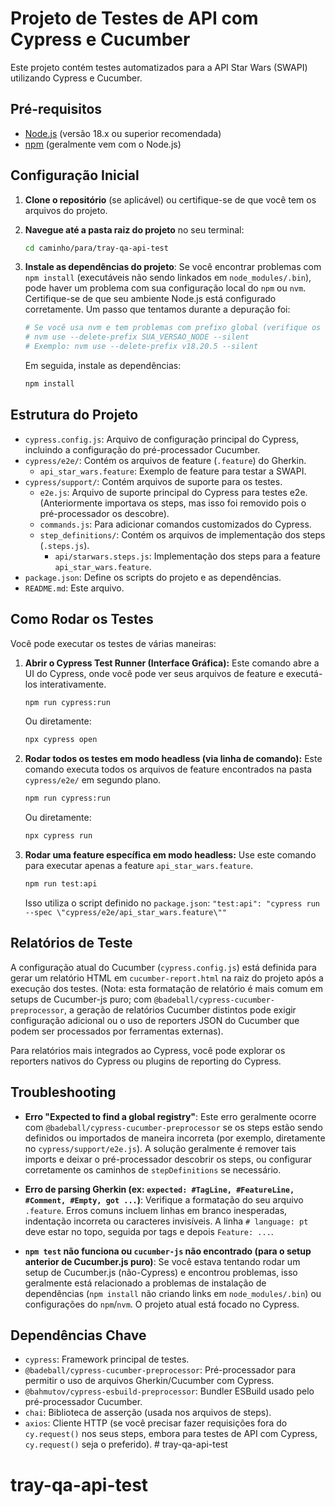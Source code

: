 # Projeto de Testes de API com Cypress e Cucumber

Este projeto contém testes automatizados para a API Star Wars (SWAPI) utilizando Cypress e Cucumber.

## Pré-requisitos

*   [Node.js](https://nodejs.org/) (versão 18.x ou superior recomendada)
*   [npm](https://www.npmjs.com/) (geralmente vem com o Node.js)

## Configuração Inicial

1.  **Clone o repositório** (se aplicável) ou certifique-se de que você tem os arquivos do projeto.

2.  **Navegue até a pasta raiz do projeto** no seu terminal:
    ```bash
    cd caminho/para/tray-qa-api-test
    ```

3.  **Instale as dependências do projeto**:
    Se você encontrar problemas com `npm install` (executáveis não sendo linkados em `node_modules/.bin`), pode haver um problema com sua configuração local do `npm` ou `nvm`. Certifique-se de que seu ambiente Node.js está configurado corretamente. Um passo que tentamos durante a depuração foi:
    ```bash
    # Se você usa nvm e tem problemas com prefixo global (verifique os logs do npm)
    # nvm use --delete-prefix SUA_VERSAO_NODE --silent 
    # Exemplo: nvm use --delete-prefix v18.20.5 --silent
    ```
    Em seguida, instale as dependências:
    ```bash
    npm install
    ```

## Estrutura do Projeto

*   `cypress.config.js`: Arquivo de configuração principal do Cypress, incluindo a configuração do pré-processador Cucumber.
*   `cypress/e2e/`: Contém os arquivos de feature (`.feature`) do Gherkin.
    *   `api_star_wars.feature`: Exemplo de feature para testar a SWAPI.
*   `cypress/support/`: Contém arquivos de suporte para os testes.
    *   `e2e.js`: Arquivo de suporte principal do Cypress para testes e2e. (Anteriormente importava os steps, mas isso foi removido pois o pré-processador os descobre).
    *   `commands.js`: Para adicionar comandos customizados do Cypress.
    *   `step_definitions/`: Contém os arquivos de implementação dos steps (`.steps.js`).
        *   `api/starwars.steps.js`: Implementação dos steps para a feature `api_star_wars.feature`.
*   `package.json`: Define os scripts do projeto e as dependências.
*   `README.md`: Este arquivo.

## Como Rodar os Testes

Você pode executar os testes de várias maneiras:

1.  **Abrir o Cypress Test Runner (Interface Gráfica):**
    Este comando abre a UI do Cypress, onde você pode ver seus arquivos de feature e executá-los interativamente.
    ```bash
    npm run cypress:run
    ```
    Ou diretamente:
    ```bash
    npx cypress open
    ```

2.  **Rodar todos os testes em modo headless (via linha de comando):**
    Este comando executa todos os arquivos de feature encontrados na pasta `cypress/e2e/` em segundo plano.
    ```bash
    npm run cypress:run
    ```
    Ou diretamente:
    ```bash
    npx cypress run
    ```

3.  **Rodar uma feature específica em modo headless:**
    Use este comando para executar apenas a feature `api_star_wars.feature`.
    ```bash
    npm run test:api
    ```
    Isso utiliza o script definido no `package.json`:
    `"test:api": "cypress run --spec \"cypress/e2e/api_star_wars.feature\""`

## Relatórios de Teste

A configuração atual do Cucumber (`cypress.config.js`) está definida para gerar um relatório HTML em `cucumber-report.html` na raiz do projeto após a execução dos testes. (Nota: esta formatação de relatório é mais comum em setups de Cucumber-js puro; com `@badeball/cypress-cucumber-preprocessor`, a geração de relatórios Cucumber distintos pode exigir configuração adicional ou o uso de reporters JSON do Cucumber que podem ser processados por ferramentas externas).

Para relatórios mais integrados ao Cypress, você pode explorar os reporters nativos do Cypress ou plugins de reporting do Cypress.

## Troubleshooting

*   **Erro "Expected to find a global registry"**: 
    Este erro geralmente ocorre com `@badeball/cypress-cucumber-preprocessor` se os steps estão sendo definidos ou importados de maneira incorreta (por exemplo, diretamente no `cypress/support/e2e.js`). A solução geralmente é remover tais imports e deixar o pré-processador descobrir os steps, ou configurar corretamente os caminhos de `stepDefinitions` se necessário.

*   **Erro de parsing Gherkin (ex: `expected: #TagLine, #FeatureLine, #Comment, #Empty, got ...`)**:
    Verifique a formatação do seu arquivo `.feature`. Erros comuns incluem linhas em branco inesperadas, indentação incorreta ou caracteres invisíveis. A linha `# language: pt` deve estar no topo, seguida por tags e depois `Feature: ...`.

*   **`npm test` não funciona ou `cucumber-js` não encontrado (para o setup anterior de Cucumber.js puro)**:
    Se você estava tentando rodar um setup de Cucumber.js (não-Cypress) e encontrou problemas, isso geralmente está relacionado a problemas de instalação de dependências (`npm install` não criando links em `node_modules/.bin`) ou configurações do `npm`/`nvm`. O projeto atual está focado no Cypress.

## Dependências Chave

*   `cypress`: Framework principal de testes.
*   `@badeball/cypress-cucumber-preprocessor`: Pré-processador para permitir o uso de arquivos Gherkin/Cucumber com Cypress.
*   `@bahmutov/cypress-esbuild-preprocessor`: Bundler ESBuild usado pelo pré-processador Cucumber.
*   `chai`: Biblioteca de asserção (usada nos arquivos de steps).
*   `axios`: Cliente HTTP (se você precisar fazer requisições fora do `cy.request()` nos seus steps, embora para testes de API com Cypress, `cy.request()` seja o preferido). # tray-qa-api-test
# tray-qa-api-test
